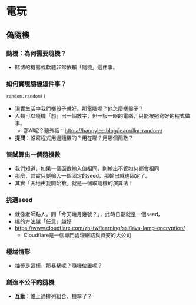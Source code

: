 # 電玩
## 偽隨機

### 動機：為何需要隨機？
- 賭博的機器或軟體非常依賴「隨機」這件事。

### 如何實現隨機這件事？
```py
random.random()
```

- 現實生活中我們擲骰子就好。那電腦呢？他怎麼擲骰子？
- 人類可以隨機「想」出一個數字，但一板一眼的電腦，只能按照寫好的程式做事。
	- 那AI呢？題外話：https://happylee.blog/learn/llm-random/
- **提問**：誰寫程式用過隨機的？用在哪？用哪個函數？

### 嘗試算出一個隨機數
- 我們知道，如果一個函數輸入值相同，則輸出不管如何都會相同
- 那麼，其實只要輸入一個固定的seed，那輸出就也固定了。
- 其實「天地由我開始數」就是一個取隨機的演算法！

### 挑選seed
- 就像老師點人，問「今天幾月幾號？」，此時日期就是一個seed。
- 挑的方法越「任意」越好
- https://www.cloudflare.com/zh-tw/learning/ssl/lava-lamp-encryption/
	- Cloudflare是一個專門處理網路與資安的大公司

### 極端情形
- 抽獎是這樣，那暴擊呢？隨機位置呢？


### 創造不公平的隨機
- **互動**：誰上過排列組合、機率了？